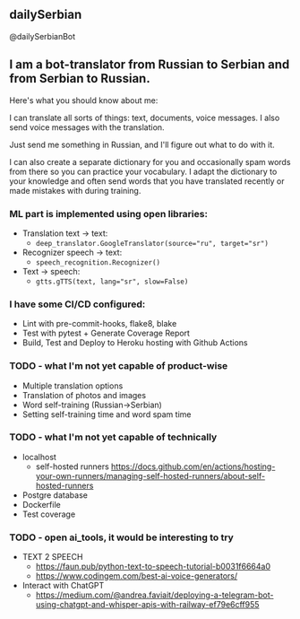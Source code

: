 ## dailySerbian

@dailySerbianBot

## I am a bot-translator from Russian to Serbian and from Serbian to Russian.

Here's what you should know about me:

I can translate all sorts of things: text, documents, voice messages. I also send voice messages with the translation.

Just send me something in Russian, and I'll figure out what to do with it.

I can also create a separate dictionary for you and occasionally spam words from there so you can practice your vocabulary. I adapt the dictionary to your knowledge and often send words that you have translated recently or made mistakes with during training.

### ML part is implemented using open libraries:

[comment]: <> (- Under the hood, I have pydantic)

[comment]: <> (- For the user dictionary database, I use json)
- Translation text -> text:
    - ``` deep_translator.GoogleTranslator(source="ru", target="sr") ```
- Recognizer speech -> text:
    - ``` speech_recognition.Recognizer() ```
- Text -> speech:
    - ``` gtts.gTTS(text, lang="sr", slow=False) ```

### I have some CI/CD configured:

- Lint with pre-commit-hooks, flake8, blake
- Test with pytest + Generate Coverage Report
- Build, Test and Deploy to Heroku hosting with Github Actions

### TODO - what I'm not yet capable of product-wise

- Multiple translation options
- Translation of photos and images
- Word self-training (Russian->Serbian)
- Setting self-training time and word spam time

### TODO - what I'm not yet capable of technically

- localhost
    - self-hosted
      runners https://docs.github.com/en/actions/hosting-your-own-runners/managing-self-hosted-runners/about-self-hosted-runners
- Postgre database
- Dockerfile
- Test coverage

### TODO - open ai_tools, it would be interesting to try

- TEXT 2 SPEECH
    - https://faun.pub/python-text-to-speech-tutorial-b0031f6664a0
    - https://www.codingem.com/best-ai-voice-generators/
- Interact with ChatGPT
    - https://medium.com/@andrea.faviait/deploying-a-telegram-bot-using-chatgpt-and-whisper-apis-with-railway-ef79e6cff955
